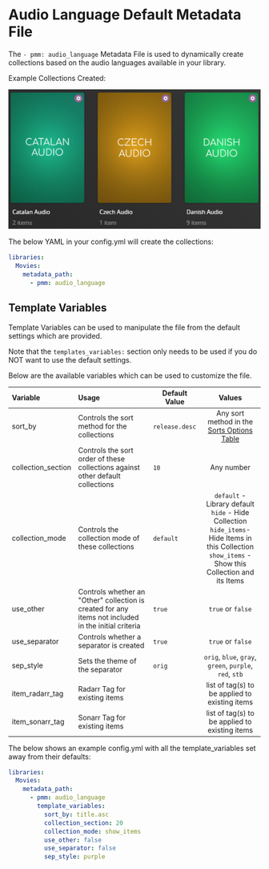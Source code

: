 # Audio Language Default Metadata File

The `- pmm: audio_language` Metadata File is used to dynamically create collections based on the audio languages available in your library.

Example Collections Created:

![](images/audio_language.png)

The below YAML in your config.yml will create the collections:
```yaml
libraries:
  Movies:
    metadata_path:
      - pmm: audio_language
```


## Template Variables
Template Variables can be used to manipulate the file from the default settings which are provided. 

Note that the `templates_variables:` section only needs to be used if you do NOT want to use the default settings.

Below are the available variables which can be used to customize the file.


| Variable            | Usage                                                                                                | Default Value  |                                                                             Values                                                                             |
|:--------------------|:-----------------------------------------------------------------------------------------------------|----------------|:--------------------------------------------------------------------------------------------------------------------------------------------------------------:|
| sort_by             | Controls the sort method for the collections                                                         | `release.desc` |                                                  Any sort method in the [Sorts Options Table](#sort-options)                                                   |
| collection_section  | Controls the sort order of these collections against other default collections                       | `10`           |                                                                           Any number                                                                           |
| collection_mode     | Controls the collection mode of these collections                                                    | `default`      | `default` - Library default<br/>`hide` - Hide Collection<br/>`hide_items`- Hide Items in this Collection<br/>`show_items` - Show this Collection and its Items |
| use_other           | Controls whether an "Other" collection is created for any items not included in the initial criteria | `true`         |                                                                       `true` or `false`                                                                        |
| use_separator       | Controls whether a separator is created                                                              | `true`         |                                                                       `true` or `false`                                                                        |
| sep_style           | Sets the theme of the separator                                                                      | `orig`         |                                                    `orig`, `blue`, `gray`, `green`, `purple`, `red`, `stb`                                                     |
| item_radarr_tag     | Radarr Tag for existing items                                                                        |                |                                                         list of tag(s) to be applied to existing items                                                         |
| item_sonarr_tag     | Sonarr Tag for existing items                                                                        |                |                                                         list of tag(s) to be applied to existing items                                                         |

The below shows an example config.yml with all the template_variables set away from their defaults:

```yaml
libraries:
  Movies:
    metadata_path:
      - pmm: audio_language
        template_variables:
          sort_by: title.asc
          collection_section: 20
          collection_mode: show_items
          use_other: false
          use_separator: false
          sep_style: purple
```

